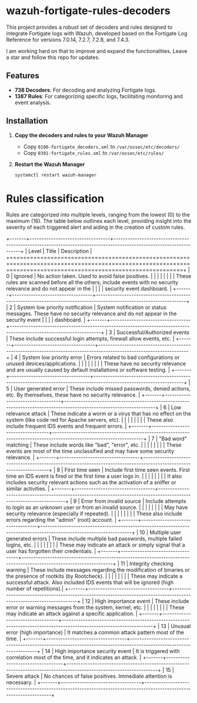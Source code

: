 # wazuh-fortigate-rules-decoders

This project provides a robust set of decoders and rules designed to integrate Fortigate logs with Wazuh, developed based on the Fortigate Log Reference for versions 7.0.14, 7.2.7, 7.2.8, and 7.4.3. 

I am working hard on that to improve and expand the functionalities. Leave a star and follow this repo for updates.

## Features

- **738 Decoders**: For decoding and analyzing Fortigate logs.
- **1387 Rules**: For categorizing specific logs, facilitating monitoring and event analysis.

## Installation

1. **Copy the decoders and rules to your Wazuh Manager**

   - Copy `0100-fortigate_decoders.xml` to `/var/ossec/etc/decoders/`
   - Copy `0391-fortigate_rules.xml` to `/var/ossec/etc/rules/`

2. **Restart the Wazuh Manager**

   ```bash
   systemctl restart wazuh-manager
   ```

Rules classification
====================

Rules are categorized into multiple levels, ranging from the lowest (0) to the maximum (16). The table below outlines each level, providing insight into the severity of each triggered alert and aiding in the creation of custom rules.

+-------+----------------------------------+--------------------------------------------------------------------------------------------------------------------+
| Level | Title                            | Description                                                                                                        |
+=======+==================================+====================================================================================================================+
| 0     | Ignored                          | No action taken. Used to avoid false positives.                                                                    |
|       |                                  |                                                                                                                    |
|       |                                  | These rules are scanned before all the others, include events with no security relevance and do not appear in the  |
|       |                                  | security event dashboard.                                                                                          |
+-------+----------------------------------+--------------------------------------------------------------------------------------------------------------------+
| 2     | System low priority notification | System notification or status messages. These have no security relevance and do not appear in the security event   |
|       |                                  | dashboard.                                                                                                         |
+-------+----------------------------------+--------------------------------------------------------------------------------------------------------------------+
| 3     | Successful/Authorized events     | These include successful login attempts, firewall allow events, etc.                                               |
+-------+----------------------------------+--------------------------------------------------------------------------------------------------------------------+
| 4     | System low priority error        | Errors related to bad configurations or unused devices/applications.                                               |
|       |                                  |                                                                                                                    |
|       |                                  | These have no security relevance and are usually caused by default installations or software testing.              |
+-------+----------------------------------+--------------------------------------------------------------------------------------------------------------------+
| 5     | User generated error             | These include missed passwords, denied actions, etc. By themselves, these have no security relevance.              |
+-------+----------------------------------+--------------------------------------------------------------------------------------------------------------------+
| 6     | Low relevance attack             | These indicate a worm or a virus that has no effect on the system (like code red for Apache servers, etc).         |
|       |                                  |                                                                                                                    |
|       |                                  | These also include frequent IDS events and frequent errors.                                                        |
+-------+----------------------------------+--------------------------------------------------------------------------------------------------------------------+
| 7     | "Bad word" matching              | These include words like "bad", "error", etc.                                                                      |
|       |                                  |                                                                                                                    |
|       |                                  | These events are most of the time unclassified and may have some security relevance.                               |
+-------+----------------------------------+--------------------------------------------------------------------------------------------------------------------+
| 8     | First time seen                  | Include first time seen events. First time an IDS event is fired or the first time a user logs in.                 |
|       |                                  |                                                                                                                    |
|       |                                  | It also includes security relevant actions such as the activation of a sniffer or similar activities.              |
+-------+----------------------------------+--------------------------------------------------------------------------------------------------------------------+
| 9     | Error from invalid source        | Include attempts to login as an unknown user or from an invalid source.                                            |
|       |                                  |                                                                                                                    |
|       |                                  | May have security relevance (especially if repeated).                                                              |
|       |                                  |                                                                                                                    |
|       |                                  | These also include errors regarding the "admin" (root) account.                                                    |
+-------+----------------------------------+--------------------------------------------------------------------------------------------------------------------+
| 10    | Multiple user generated errors   | These include multiple bad passwords, multiple failed logins, etc.                                                 |
|       |                                  |                                                                                                                    |
|       |                                  | These may indicate an attack or simply signal that a user has forgotten their credentials.                         |
+-------+----------------------------------+--------------------------------------------------------------------------------------------------------------------+
| 11    | Integrity checking warning       | These include messages regarding the modification of binaries or the presence of rootkits (by Rootcheck).          |
|       |                                  |                                                                                                                    |
|       |                                  | These may indicate a successful attack. Also included IDS events that will be ignored (high number of repetitions).|
+-------+----------------------------------+--------------------------------------------------------------------------------------------------------------------+
| 12    | High importance event            | These include error or warning messages from the system, kernel, etc.                                              |
|       |                                  |                                                                                                                    |
|       |                                  | These may indicate an attack against a specific application.                                                       |
+-------+----------------------------------+--------------------------------------------------------------------------------------------------------------------+
| 13    | Unusual error (high importance)  | It matches a common attack pattern most of the time.                                                               |
+-------+----------------------------------+--------------------------------------------------------------------------------------------------------------------+
| 14    | High importance security event   | It is triggered with correlation most of the time, and it indicates an attack.                                     |
+-------+----------------------------------+--------------------------------------------------------------------------------------------------------------------+
| 15    | Severe attack                    | No chances of false positives. Immediate attention is necessary.                                                   |
+-------+----------------------------------+--------------------------------------------------------------------------------------------------------------------+
